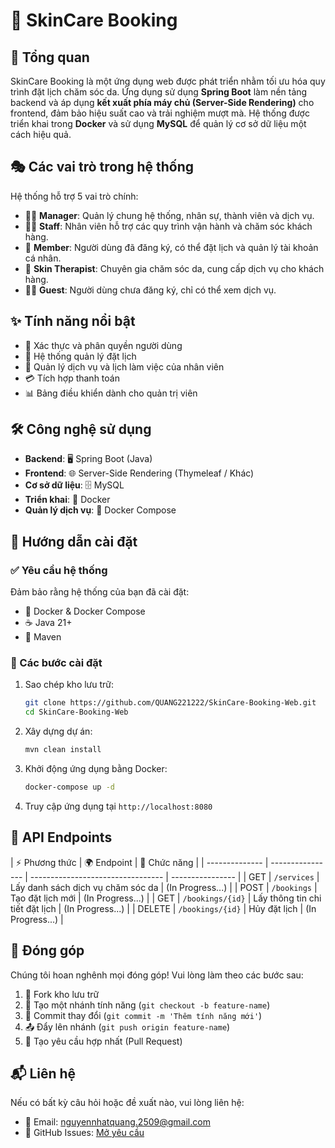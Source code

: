 # 🌿 SkinCare Booking

## 📌 Tổng quan

SkinCare Booking là một ứng dụng web được phát triển nhằm tối ưu hóa quy trình đặt lịch chăm sóc da. Ứng dụng sử dụng **Spring Boot** làm nền tảng backend và áp dụng **kết xuất phía máy chủ (Server-Side Rendering)** cho frontend, đảm bảo hiệu suất cao và trải nghiệm mượt mà. Hệ thống được triển khai trong **Docker** và sử dụng **MySQL** để quản lý cơ sở dữ liệu một cách hiệu quả.

## 🎭 Các vai trò trong hệ thống

Hệ thống hỗ trợ 5 vai trò chính:

- 👨‍💼 **Manager**: Quản lý chung hệ thống, nhân sự, thành viên và dịch vụ.
- 👩‍🔧 **Staff**: Nhân viên hỗ trợ các quy trình vận hành và chăm sóc khách hàng.
- 👤 **Member**: Người dùng đã đăng ký, có thể đặt lịch và quản lý tài khoản cá nhân.
- 💆 **Skin Therapist**: Chuyên gia chăm sóc da, cung cấp dịch vụ cho khách hàng.
- 🧑‍💻 **Guest**: Người dùng chưa đăng ký, chỉ có thể xem dịch vụ.

## ✨ Tính năng nổi bật

- 🔐 Xác thực và phân quyền người dùng
- 📅 Hệ thống quản lý đặt lịch
- 🏥 Quản lý dịch vụ và lịch làm việc của nhân viên
- 💳 Tích hợp thanh toán
- 📊 Bảng điều khiển dành cho quản trị viên

## 🛠 Công nghệ sử dụng

- **Backend**: 🖥️ Spring Boot (Java)
- **Frontend**: 🌐 Server-Side Rendering (Thymeleaf / Khác)
- **Cơ sở dữ liệu**: 🗄️ MySQL
- **Triển khai**: 🐳 Docker
- **Quản lý dịch vụ**: 🚀 Docker Compose

## 🚀 Hướng dẫn cài đặt

### ✅ Yêu cầu hệ thống

Đảm bảo rằng hệ thống của bạn đã cài đặt:

- 🐳 Docker & Docker Compose
- ☕ Java 21+
- 🔧 Maven

### 📌 Các bước cài đặt

1. Sao chép kho lưu trữ:
   ```bash
   git clone https://github.com/QUANG221222/SkinCare-Booking-Web.git
   cd SkinCare-Booking-Web
   ```
2. Xây dựng dự án:
   ```bash
   mvn clean install
   ```
3. Khởi động ứng dụng bằng Docker:
   ```bash
   docker-compose up -d
   ```
4. Truy cập ứng dụng tại `http://localhost:8080`

## 🔌 API Endpoints

| ⚡ Phương thức | 🌍 Endpoint      | 📄 Chức năng                      |
| -------------- | ---------------- | --------------------------------- | ---------------- |
| GET            | `/services`      | Lấy danh sách dịch vụ chăm sóc da | (In Progress...) |
| POST           | `/bookings`      | Tạo đặt lịch mới                  | (In Progress...) |
| GET            | `/bookings/{id}` | Lấy thông tin chi tiết đặt lịch   | (In Progress...) |
| DELETE         | `/bookings/{id}` | Hủy đặt lịch                      | (In Progress...) |

## 🤝 Đóng góp

Chúng tôi hoan nghênh mọi đóng góp! Vui lòng làm theo các bước sau:

1. 🍴 Fork kho lưu trữ
2. 🌿 Tạo một nhánh tính năng (`git checkout -b feature-name`)
3. 💾 Commit thay đổi (`git commit -m 'Thêm tính năng mới'`)
4. 📤 Đẩy lên nhánh (`git push origin feature-name`)
5. 🔄 Tạo yêu cầu hợp nhất (Pull Request)

## 📬 Liên hệ

Nếu có bất kỳ câu hỏi hoặc đề xuất nào, vui lòng liên hệ:

- 📧 Email: nguyennhatquang.2509@gmail.com
- 🐞 GitHub Issues: [Mở yêu cầu](https://github.com/QUANG221222/skincare-booking/issues)
